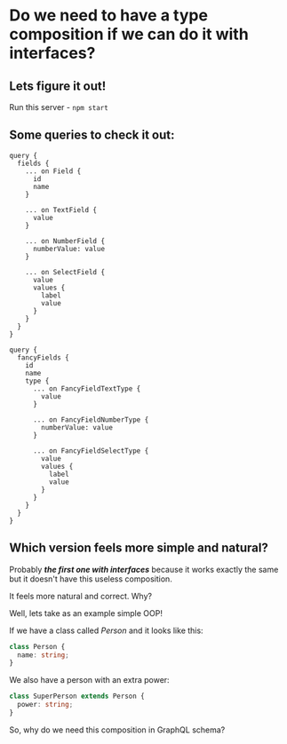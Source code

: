 # Do we need to have a type composition if we can do it with interfaces?

## Lets figure it out!

Run this server - `npm start`

## Some queries to check it out:

```gql
query {
  fields {
    ... on Field {
      id
      name
    }

    ... on TextField {
      value
    }

    ... on NumberField {
      numberValue: value
    }

    ... on SelectField {
      value
      values {
        label
        value
      }
    }
  }
}
```

```
query {
  fancyFields {
    id
    name
    type {
      ... on FancyFieldTextType {
        value
      }

      ... on FancyFieldNumberType {
        numberValue: value
      }

      ... on FancyFieldSelectType {
        value
        values {
          label
          value
        }
      }
    }
  }
}
```

## Which version feels more simple and natural?

Probably **_the first one with interfaces_** because it works exactly the same but it doesn't have this useless composition.

It feels more natural and correct. Why?

Well, lets take as an example simple OOP!

If we have a class called _Person_ and it looks like this:

```ts
class Person {
  name: string;
}
```

We also have a person with an extra power:

```ts
class SuperPerson extends Person {
  power: string;
}
```

So, why do we need this composition in GraphQL schema?
